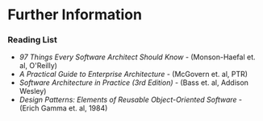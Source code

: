 # Further Information

### Reading List

 - *97 Things Every Software Architect Should Know* - (Monson-Haefal et. al, O'Reilly)
 - *A Practical Guide to Enterprise Architecture* - (McGovern et. al, PTR)
 - *Software Architecture in Practice (3rd Edition)* - (Bass et. al, Addison Wesley)
 - *Design Patterns: Elements of Reusable Object-Oriented Software* - (Erich Gamma et. al, 1984)